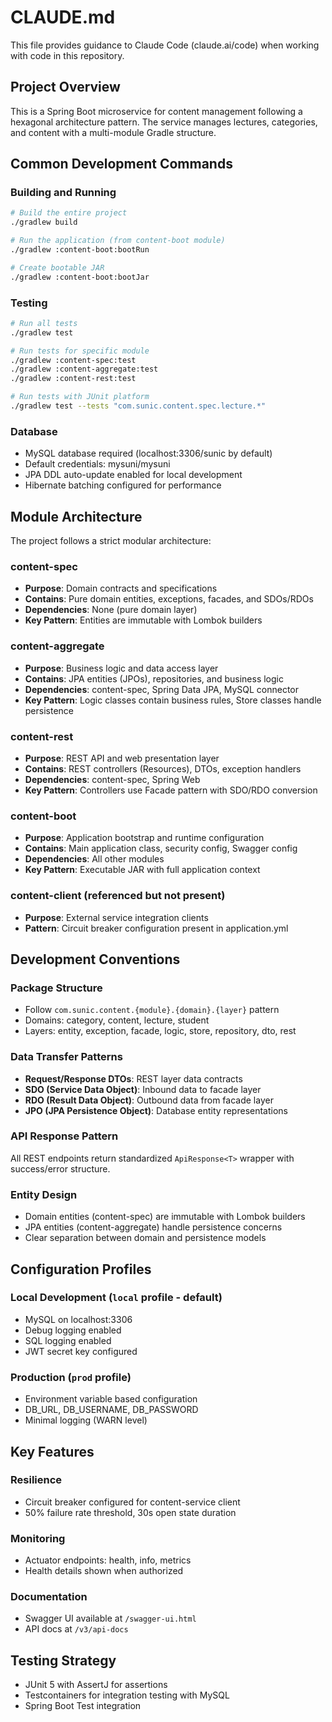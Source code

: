 # CLAUDE.md

This file provides guidance to Claude Code (claude.ai/code) when working with code in this repository.

## Project Overview

This is a Spring Boot microservice for content management following a hexagonal architecture pattern. The service manages lectures, categories, and content with a multi-module Gradle structure.

## Common Development Commands

### Building and Running
```bash
# Build the entire project
./gradlew build

# Run the application (from content-boot module)
./gradlew :content-boot:bootRun

# Create bootable JAR
./gradlew :content-boot:bootJar
```

### Testing
```bash
# Run all tests
./gradlew test

# Run tests for specific module
./gradlew :content-spec:test
./gradlew :content-aggregate:test
./gradlew :content-rest:test

# Run tests with JUnit platform
./gradlew test --tests "com.sunic.content.spec.lecture.*"
```

### Database
- MySQL database required (localhost:3306/sunic by default)
- Default credentials: mysuni/mysuni
- JPA DDL auto-update enabled for local development
- Hibernate batching configured for performance

## Module Architecture

The project follows a strict modular architecture:

### content-spec
- **Purpose**: Domain contracts and specifications
- **Contains**: Pure domain entities, exceptions, facades, and SDOs/RDOs
- **Dependencies**: None (pure domain layer)
- **Key Pattern**: Entities are immutable with Lombok builders

### content-aggregate
- **Purpose**: Business logic and data access layer
- **Contains**: JPA entities (JPOs), repositories, and business logic
- **Dependencies**: content-spec, Spring Data JPA, MySQL connector
- **Key Pattern**: Logic classes contain business rules, Store classes handle persistence

### content-rest
- **Purpose**: REST API and web presentation layer
- **Contains**: REST controllers (Resources), DTOs, exception handlers
- **Dependencies**: content-spec, Spring Web
- **Key Pattern**: Controllers use Facade pattern with SDO/RDO conversion

### content-boot
- **Purpose**: Application bootstrap and runtime configuration
- **Contains**: Main application class, security config, Swagger config
- **Dependencies**: All other modules
- **Key Pattern**: Executable JAR with full application context

### content-client (referenced but not present)
- **Purpose**: External service integration clients
- **Pattern**: Circuit breaker configuration present in application.yml

## Development Conventions

### Package Structure
- Follow `com.sunic.content.{module}.{domain}.{layer}` pattern
- Domains: category, content, lecture, student
- Layers: entity, exception, facade, logic, store, repository, dto, rest

### Data Transfer Patterns
- **Request/Response DTOs**: REST layer data contracts
- **SDO (Service Data Object)**: Inbound data to facade layer
- **RDO (Result Data Object)**: Outbound data from facade layer
- **JPO (JPA Persistence Object)**: Database entity representations

### API Response Pattern
All REST endpoints return standardized `ApiResponse<T>` wrapper with success/error structure.

### Entity Design
- Domain entities (content-spec) are immutable with Lombok builders
- JPA entities (content-aggregate) handle persistence concerns
- Clear separation between domain and persistence models

## Configuration Profiles

### Local Development (`local` profile - default)
- MySQL on localhost:3306
- Debug logging enabled
- SQL logging enabled
- JWT secret key configured

### Production (`prod` profile)
- Environment variable based configuration
- DB_URL, DB_USERNAME, DB_PASSWORD
- Minimal logging (WARN level)

## Key Features

### Resilience
- Circuit breaker configured for content-service client
- 50% failure rate threshold, 30s open state duration

### Monitoring
- Actuator endpoints: health, info, metrics
- Health details shown when authorized

### Documentation
- Swagger UI available at `/swagger-ui.html`
- API docs at `/v3/api-docs`

## Testing Strategy

- JUnit 5 with AssertJ for assertions
- Testcontainers for integration testing with MySQL
- Spring Boot Test integration